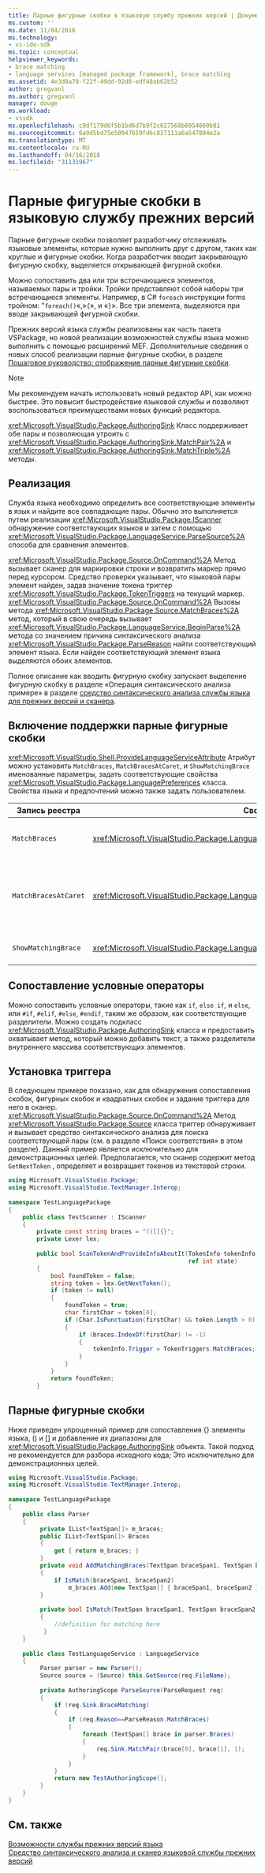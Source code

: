 ```yaml
---
title: Парные фигурные скобки в языковую службу прежних версий | Документы Microsoft
ms.custom: ''
ms.date: 11/04/2016
ms.technology:
- vs-ide-sdk
ms.topic: conceptual
helpviewer_keywords:
- brace matching
- language services [managed package framework], brace matching
ms.assetid: 4e3d0a70-f22f-49dd-92d8-edf48ab62b52
author: gregvanl
ms.author: gregvanl
manager: douge
ms.workload:
- vssdk
ms.openlocfilehash: c9df179d6f5b1bd6d7b9f2c827568b6954860b81
ms.sourcegitcommit: 6a9d5bd75e50947659fd6c837111a6a547884e2a
ms.translationtype: MT
ms.contentlocale: ru-RU
ms.lasthandoff: 04/16/2018
ms.locfileid: "31131967"
---
```

# <a name="brace-matching-in-a-legacy-language-service"></a>Парные фигурные скобки в языковую службу прежних версий
Парные фигурные скобки позволяет разработчику отслеживать языковые элементы, которые нужно выполнить друг с другом, таких как круглые и фигурные скобки. Когда разработчик вводит закрывающую фигурную скобку, выделяется открывающей фигурной скобки.  
  
 Можно сопоставить два или три встречающиеся элементов, называемых пары и тройки. Тройки представляют собой наборы три встречающиеся элементы. Например, в C# `foreach` инструкции forms тройном: "`foreach()`«,»`{`», и «`}`». Все три элемента, выделяются при вводе закрывающей фигурной скобки.  
  
 Прежних версий языка службы реализованы как часть пакета VSPackage, но новой реализации возможностей службы языка можно выполнить с помощью расширений MEF. Дополнительные сведения о новых способ реализации парные фигурные скобки, в разделе [Пошаговое руководство: отображение парные фигурные скобки](../../extensibility/walkthrough-displaying-matching-braces.md).  
  
> [!NOTE]
>  Мы рекомендуем начать использовать новый редактор API, как можно быстрее. Это повысит быстродействие языковой службы и позволяют воспользоваться преимуществами новых функций редактора.  
  
 <xref:Microsoft.VisualStudio.Package.AuthoringSink> Класс поддерживает обе пары и позволяющая утроить с <xref:Microsoft.VisualStudio.Package.AuthoringSink.MatchPair%2A> и <xref:Microsoft.VisualStudio.Package.AuthoringSink.MatchTriple%2A> методы.  
  
## <a name="implementation"></a>Реализация  
 Служба языка необходимо определить все соответствующие элементы в язык и найдите все совпадающие пары. Обычно это выполняется путем реализации <xref:Microsoft.VisualStudio.Package.IScanner> обнаружение соответствующих языков и затем с помощью <xref:Microsoft.VisualStudio.Package.LanguageService.ParseSource%2A> способа для сравнения элементов.  
  
 <xref:Microsoft.VisualStudio.Package.Source.OnCommand%2A> Метод вызывает сканер для маркировки строки и возвратить маркер прямо перед курсором. Средство проверки указывает, что языковой пары элемент найден, задав значение токена триггер <xref:Microsoft.VisualStudio.Package.TokenTriggers> на текущий маркер. <xref:Microsoft.VisualStudio.Package.Source.OnCommand%2A> Вызовы метода <xref:Microsoft.VisualStudio.Package.Source.MatchBraces%2A> метод, который в свою очередь вызывает <xref:Microsoft.VisualStudio.Package.LanguageService.BeginParse%2A> метода со значением причина синтаксического анализа <xref:Microsoft.VisualStudio.Package.ParseReason> найти соответствующий элемент языка. Если найден соответствующий элемент языка выделяются обоих элементов.  
  
 Полное описание как вводить фигурную скобку запускает выделение фигурную скобку в разделе «Операция синтаксического анализа примере» в разделе [средство синтаксического анализа службы языка для прежних версий и сканера](../../extensibility/internals/legacy-language-service-parser-and-scanner.md).  
  
## <a name="enabling-support-for-brace-matching"></a>Включение поддержки парные фигурные скобки  
 <xref:Microsoft.VisualStudio.Shell.ProvideLanguageServiceAttribute> Атрибут можно установить `MatchBraces`, `MatchBracesAtCaret`, и `ShowMatchingBrace` именованные параметры, задать соответствующие свойства <xref:Microsoft.VisualStudio.Package.LanguagePreferences> класса. Свойства языка и предпочтений можно также задать пользователем.  
  
|Запись реестра|Свойство.|Описание|  
|--------------------|--------------|-----------------|  
|`MatchBraces`|<xref:Microsoft.VisualStudio.Package.LanguagePreferences.EnableMatchBraces%2A>|Включает парные фигурные скобки|  
|`MatchBracesAtCaret`|<xref:Microsoft.VisualStudio.Package.LanguagePreferences.EnableMatchBracesAtCaret%2A>|Включает проверку соответствия фигурных скобок как курсор перемещается.|  
|`ShowMatchingBrace`|<xref:Microsoft.VisualStudio.Package.LanguagePreferences.EnableShowMatchingBrace%2A>|Выделяет парную скобку.|  
  
## <a name="matching-conditional-statements"></a>Сопоставление условные операторы  
 Можно сопоставить условные операторы, такие как `if`, `else if`, и `else`, или `#if`, `#elif`, `#else`, `#endif`, таким же образом, как соответствующие разделители. Можно создать подкласс <xref:Microsoft.VisualStudio.Package.AuthoringSink> класса и предоставить охватывает метод, который можно добавить текст, а также разделители внутреннего массива соответствующих элементов.  
  
## <a name="setting-the-trigger"></a>Установка триггера  
 В следующем примере показано, как для обнаружения сопоставления скобок, фигурных скобок и квадратных скобок и задание триггера для него в сканер. <xref:Microsoft.VisualStudio.Package.Source.OnCommand%2A> Метод <xref:Microsoft.VisualStudio.Package.Source> класса триггер обнаруживает и вызывает средство синтаксического анализа для поиска соответствующей пары (см. в разделе «Поиск соответствия» в этом разделе). Данный пример является исключительно для демонстрационных целей. Предполагается, что сканер содержит метод `GetNextToken` , определяет и возвращает токенов из текстовой строки.  
  
```csharp  
using Microsoft.VisualStudio.Package;  
using Microsoft.VisualStudio.TextManager.Interop;  
  
namespace TestLanguagePackage  
{  
    public class TestScanner : IScanner  
    {  
        private const string braces = "()[]{}";  
        private Lexer lex;  
  
        public bool ScanTokenAndProvideInfoAboutIt(TokenInfo tokenInfo,  
                                                   ref int state)  
        {  
            bool foundToken = false;  
            string token = lex.GetNextToken();  
            if (token != null)  
            {  
                foundToken = true;  
                char firstChar = token[0];  
                if (Char.IsPunctuation(firstChar) && token.Length > 0)  
                {  
                    if (braces.IndexOf(firstChar) != -1)  
                    {  
                        tokenInfo.Trigger = TokenTriggers.MatchBraces;  
                    }  
                }  
            }  
            return foundToken;  
        }  
```  
  
## <a name="matching-the-braces"></a>Парные фигурные скобки  
 Ниже приведен упрощенный пример для сопоставления {} элементы языка, () и [] и добавление их диапазоны для <xref:Microsoft.VisualStudio.Package.AuthoringSink> объекта. Такой подход не рекомендуется для разбора исходного кода; Это исключительно для демонстрационных целей.  
  
```csharp  
using Microsoft.VisualStudio.Package;  
using Microsoft.VisualStudio.TextManager.Interop;  
  
namespace TestLanguagePackage  
{  
    public class Parser  
    {  
         private IList<TextSpan[]> m_braces;  
         public IList<TextSpan[]> Braces  
         {  
             get { return m_braces; }  
         }  
         private void AddMatchingBraces(TextSpan braceSpan1, TextSpan braceSpan2)  
         {  
             if IsMatch(braceSpan1, braceSpan2)  
                 m_braces.Add(new TextSpan[] { braceSpan1, braceSpan2 });  
         }  
  
         private bool IsMatch(TextSpan braceSpan1, TextSpan braceSpan2)  
         {  
             //definition for matching here  
          }  
    }  
  
    public class TestLanguageService : LanguageService  
    {  
         Parser parser = new Parser();  
         Source source = (Source) this.GetSource(req.FileName);  
  
         private AuthoringScope ParseSource(ParseRequest req)  
         {  
             if (req.Sink.BraceMatching)  
             {  
                 if (req.Reason==ParseReason.MatchBraces)  
                 {  
                     foreach (TextSpan[] brace in parser.Braces)  
                     {  
                         req.Sink.MatchPair(brace[0], brace[1], 1);  
                     }  
                 }  
             }  
             return new TestAuthoringScope();  
         }  
    }  
}  
```  
  
## <a name="see-also"></a>См. также  
 [Возможности службы прежних версий языка](../../extensibility/internals/legacy-language-service-features1.md)   
 [Средство синтаксического анализа и сканер языковой службы прежних версий](../../extensibility/internals/legacy-language-service-parser-and-scanner.md)